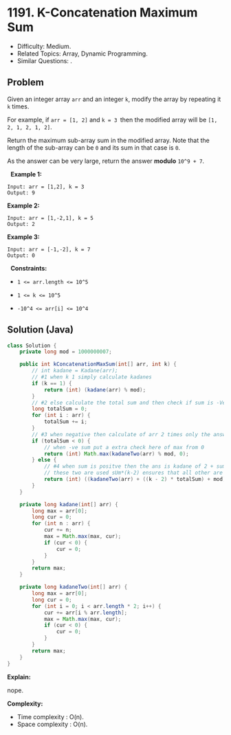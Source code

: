 # 1191. K-Concatenation Maximum Sum

- Difficulty: Medium.
- Related Topics: Array, Dynamic Programming.
- Similar Questions: .

## Problem

Given an integer array ```arr``` and an integer ```k```, modify the array by repeating it ```k``` times.

For example, if ```arr = [1, 2]``` and ```k = 3 ```then the modified array will be ```[1, 2, 1, 2, 1, 2]```.

Return the maximum sub-array sum in the modified array. Note that the length of the sub-array can be ```0``` and its sum in that case is ```0```.

As the answer can be very large, return the answer **modulo** ```10^9 + 7```.

 
**Example 1:**

```
Input: arr = [1,2], k = 3
Output: 9
```

**Example 2:**

```
Input: arr = [1,-2,1], k = 5
Output: 2
```

**Example 3:**

```
Input: arr = [-1,-2], k = 7
Output: 0
```

 
**Constraints:**


	
- ```1 <= arr.length <= 10^5```
	
- ```1 <= k <= 10^5```
	
- ```-10^4 <= arr[i] <= 10^4```



## Solution (Java)

```java
class Solution {
    private long mod = 1000000007;

    public int kConcatenationMaxSum(int[] arr, int k) {
        // int kadane = Kadane(arr);
        // #1 when k 1 simply calculate kadanes
        if (k == 1) {
            return (int) (kadane(arr) % mod);
        }
        // #2 else calculate the total sum and then check if sum is -Ve or +Ve
        long totalSum = 0;
        for (int i : arr) {
            totalSum += i;
        }
        // #3 when negative then calculate of arr 2 times only the answer is in there only
        if (totalSum < 0) {
            // when -ve sum put a extra check here of max from 0
            return (int) Math.max(kadaneTwo(arr) % mod, 0);
        } else {
            // #4 when sum is positve then the ans is kadane of 2 + sum * (k-2);
            // these two are used sUm*(k-2) ensures that all other are also included
            return (int) ((kadaneTwo(arr) + ((k - 2) * totalSum) + mod) % mod);
        }
    }

    private long kadane(int[] arr) {
        long max = arr[0];
        long cur = 0;
        for (int n : arr) {
            cur += n;
            max = Math.max(max, cur);
            if (cur < 0) {
                cur = 0;
            }
        }
        return max;
    }

    private long kadaneTwo(int[] arr) {
        long max = arr[0];
        long cur = 0;
        for (int i = 0; i < arr.length * 2; i++) {
            cur += arr[i % arr.length];
            max = Math.max(max, cur);
            if (cur < 0) {
                cur = 0;
            }
        }
        return max;
    }
}
```

**Explain:**

nope.

**Complexity:**

* Time complexity : O(n).
* Space complexity : O(n).
